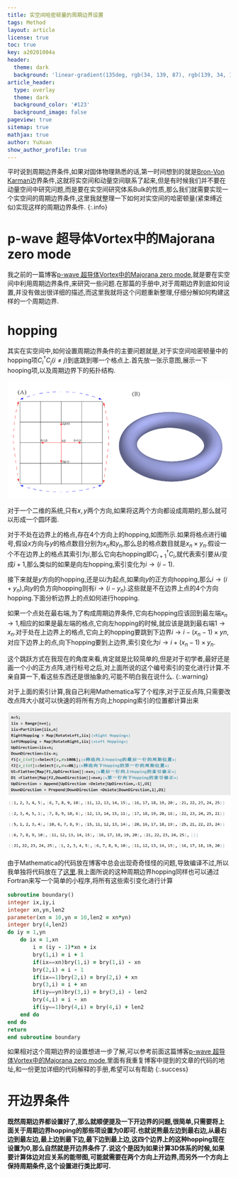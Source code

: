 ```yaml
---
title: 实空间哈密顿量的周期边界设置
tags: Method
layout: article
license: true
toc: true
key: a20201004a
header:
  theme: dark
  background: 'linear-gradient(135deg, rgb(34, 139, 87), rgb(139, 34, 139))'
article_header:
  type: overlay
  theme: dark
  background_color: '#123'
  background_image: false
pageview: true
sitemap: true
mathjax: true
author: YuXuan
show_author_profile: true
---
```

平时说到周期边界条件,如果对固体物理熟悉的话,第一时间想到的就是[Bron-Von Karman](https://en.wikipedia.org/wiki/Born%E2%80%93von_Karman_boundary_condition)边界条件,这就将实空间和动量空间联系了起来,但是有时候我们并不要在动量空间中研究问题,而是要在实空间研究体系Bulk的性质,那么我们就需要实现一个实空间的周期边界条件,这里我就整理一下如何对实空间的哈密顿量(紧束缚近似)实现这样的周期边界条件.
{:.info}
<!--more-->
# p-wave 超导体Vortex中的Majorana zero mode
我之前的一篇博客[p-wave 超导体Vortex中的Majorana zero mode](https://yxli8023.github.io/2019/01/01/TSC.html),就是要在实空间中利用周期边界条件,来研究一些问题.在那篇的手册中,对于周期边界到底如何设置,并没有做出很详细的描述,而这里我就将这个问题重新整理,仔细分解如何构建这样的一个周期边界.

# hopping
其实在实空间中,如何设置周期边界条件的主要问题就是,对于实空间哈密顿量中的hopping项$C^\dagger_iC_j(i\ne j)$到底跳到哪一个格点上.首先放一张示意图,展示一下hooping项,以及周期边界下的拓扑结构.

![png](/assets/images/research/periodic1.png)

对于一个二维的系统,只有$x,y$两个方向,如果将这两个方向都设成周期的,那么就可以形成一个圆环面.

对于不处在边界上的格点,存在4个方向上的hopping,如图所示.如果将格点进行编号,假设$x$方向与$y$的格点数目分别为$x_n$和$y_n$,那么总的格点数目就是$x_n\times y_n$.假设一个不在边界上的格点其索引为$i$,那么它向右hopping即$C^\dagger_{i+1}C_i$,就代表索引要从$i$变成$i+1$,那么类似的如果是向左hopping,索引变化为$i\rightarrow (i-1)$.

接下来就是$y$方向的hopping,还是以$i$为起点,如果向$y$的正方向hopping,那么$i\rightarrow (i+y_n)$,向$y$的负方向hopping则有$i\rightarrow (i-y_n)$.这些就是不在边界上点的4个方向hopping.下面分析边界上的点如何进行hopping.

如果一个点处在最右端,为了构成周期边界条件,它向右hopping应该回到最左端$x_n\rightarrow 1$,相应的如果是最左端的格点,它向左hopping的时候,就应该是跳到最右端$1\rightarrow x_n$.对于处在上边界上的格点,它向上的hopping要跳到下边界$i\rightarrow i-(x_n-1)\times yn$,对应下边界上的点,向下hopping要到上边界,索引变化为$i\rightarrow i+(x_n-1)\times y_n$.

这个跳跃方式在我现在的角度来看,肯定就是比较简单的,但是对于初学者,最好还是画一个小的正方点阵,进行标号之后,对上面所说的这个编号索引的变化进行计算.不亲自算一下,看这些东西还是很抽象的,可能不明白我在说什么.
{:.warning}

对于上面的索引计算,我自己利用Mathematica写了个程序,对于正反点阵,只需要改改点阵大小就可以快速的将所有方向上hopping索引的位置都计算出来

![png](/assets/images/research/periodic2.png)

由于Mathematica的代码放在博客中总会出现奇奇怪怪的问题,导致编译不过,所以我单独将代码放在了[这里](/assets/data/Periodic.nb).我上面所说的这种周期边界hopping同样也可以通过Fortran来写一个简单的小程序,将所有这些索引变化进行计算

```fortran
subroutine boundary()
integer ix,iy,i
integer xn,yn,len2
parameter(xn = 10,yn = 10,len2 = xn*yn)
integer bry(4,len2)
do iy = 1,yn
    do ix = 1,xn
        i = (iy - 1)*xn + ix
        bry(1,i) = i + 1
        if(ix==xn)bry(1,i) = bry(1,i) - xn
        bry(2,i) = i - 1
        if(ix==1)bry(2,i) = bry(2,i) + xn
        bry(3,i) = i + xn
        if(iy==yn)bry(3,i) = bry(3,i) - len2
        bry(4,i) = i - xn
        if(iy==1)bry(4,i) = bry(4,i) + len2
    end do
end do
return
end subroutine boundary
```

如果相对这个周期边界的设置想进一步了解,可以参考前面这篇博客[p-wave 超导体Vortex中的Majorana zero mode](https://yxli8023.github.io/2019/01/01/TSC.html),里面有我重复博客中提到的文章的代码的地址,和一份更加详细的代码解释的手册,希望可以有帮助
{:.success}

# 开边界条件

**既然周期边界都设置好了,那么就顺便提及一下开边界的问题,很简单,只需要将上面关于周期边界hopping的那些项设置为0即可.也就说熊最左边到最右边,从最右边到最左边,最上边到最下边,最下边到最上边,这四个边界上的这种hopping现在设置为0,那么自然就是开边界条件了.说这个是因为如果计算3D体系的时候,如果要计算体边对应关系的能带图,可能就需要在两个方向上开边界,而另外一个方向上保持周期条件,这个设置进行类比即可.**
